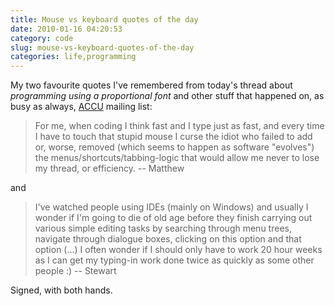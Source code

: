 ```yaml
---
title: Mouse vs keyboard quotes of the day
date: 2010-01-16 04:20:53
category: code
slug: mouse-vs-keyboard-quotes-of-the-day
categories: life,programming
---
```


My two favourite quotes I've remembered from today's thread about _programming using a proportional font_ and other stuff that happened on, as busy as always, [ACCU](http://accu.org) mailing list:

> For me, when coding I think fast and I type just as fast, and every time
> I have to touch that stupid mouse I curse the idiot who failed to add or, worse,
> removed (which seems to happen as software "evolves") the menus/shortcuts/tabbing-logic
> that would allow me never to lose my thread, or efficiency.
-- Matthew


and


> I've watched people using IDEs (mainly on Windows) and usually I wonder if
> I'm going to die of old age before they finish carrying out various simple
> editing tasks by searching through menu trees, navigate through dialogue boxes,
> clicking on this option and that option (...) I often wonder if I should only
> have to work 20 hour weeks as I can get my typing-in work done twice as quickly
> as some other people :)
-- Stewart


Signed, with both hands.
